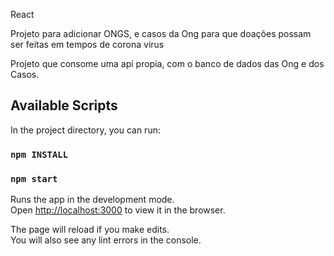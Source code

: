 React

Projeto para adicionar ONGS, e casos da Ong para que doações possam ser feitas em tempos de corona virus

Projeto que consome uma api propia, com o banco de dados das Ong e dos Casos.

## Available Scripts

In the project directory, you can run:

### `npm INSTALL`

### `npm start`

Runs the app in the development mode.<br />
Open [http://localhost:3000](http://localhost:3000) to view it in the browser.

The page will reload if you make edits.<br />
You will also see any lint errors in the console.

